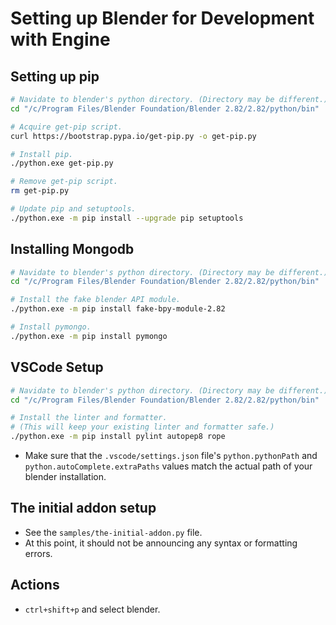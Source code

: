 # Setting up Blender for Development with Engine

## Setting up pip

``` bash
# Navidate to blender's python directory. (Directory may be different.)
cd "/c/Program Files/Blender Foundation/Blender 2.82/2.82/python/bin"

# Acquire get-pip script.
curl https://bootstrap.pypa.io/get-pip.py -o get-pip.py

# Install pip.
./python.exe get-pip.py

# Remove get-pip script.
rm get-pip.py

# Update pip and setuptools.
./python.exe -m pip install --upgrade pip setuptools
```

## Installing Mongodb

``` bash
# Navidate to blender's python directory. (Directory may be different.)
cd "/c/Program Files/Blender Foundation/Blender 2.82/2.82/python/bin"

# Install the fake blender API module.
./python.exe -m pip install fake-bpy-module-2.82

# Install pymongo.
./python.exe -m pip install pymongo
```

## VSCode Setup

``` bash
# Navidate to blender's python directory. (Directory may be different.)
cd "/c/Program Files/Blender Foundation/Blender 2.82/2.82/python/bin"

# Install the linter and formatter.
# (This will keep your existing linter and formatter safe.)
./python.exe -m pip install pylint autopep8 rope
```

- Make sure that the `.vscode/settings.json` file's `python.pythonPath` and `python.autoComplete.extraPaths` values match the actual path of your blender installation.

## The initial addon setup

- See the `samples/the-initial-addon.py` file.
- At this point, it should not be announcing any syntax or formatting errors.

## Actions

- `ctrl+shift+p` and select blender.
